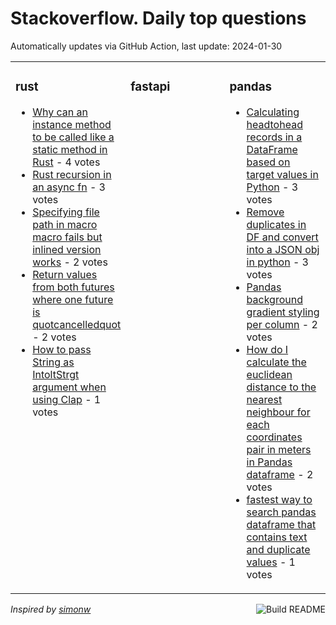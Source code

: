 # Stackoverflow. Daily top questions 

Automatically updates via GitHub Action, last update: <!-- date starts -->2024-01-30<!-- date ends -->


<table><tr><td valign="top" width="33%">

### rust
<!-- rust starts -->
* [Why can an instance method to be called like a static method in Rust](https://stackoverflow.com/questions/77897610/why-can-an-instance-method-to-be-called-like-a-static-method-in-rust) - 4 votes
* [Rust recursion in an async fn](https://stackoverflow.com/questions/77898969/rust-recursion-in-an-async-fn) - 3 votes
* [Specifying file path in macro  macro fails but inlined version works](https://stackoverflow.com/questions/77901031/specifying-file-path-in-macro-macro-fails-but-inlined-version-works) - 2 votes
* [Return values from both futures where one future is quotcancelledquot](https://stackoverflow.com/questions/77898040/return-values-from-both-futures-where-one-future-is-cancelled) - 2 votes
* [How to pass String as IntoltStrgt argument when using Clap](https://stackoverflow.com/questions/77908700/how-to-pass-string-as-intostr-argument-when-using-clap) - 1 votes
<!-- rust ends -->
</td><td valign="top" width="34%">


### fastapi
<!-- fastapi starts -->

<!-- fastapi ends -->
</td><td valign="top" width="34%">


### pandas
<!-- pandas starts -->
* [Calculating headtohead records in a DataFrame based on target values in Python](https://stackoverflow.com/questions/77905231/calculating-head-to-head-records-in-a-dataframe-based-on-target-values-in-python) - 3 votes
* [Remove duplicates in DF and convert into a JSON obj in python](https://stackoverflow.com/questions/77906670/remove-duplicates-in-df-and-convert-into-a-json-obj-in-python) - 3 votes
* [Pandas background gradient styling per column](https://stackoverflow.com/questions/77901269/pandas-background-gradient-styling-per-column) - 2 votes
* [How do I calculate the euclidean distance to the nearest neighbour for each coordinates pair in meters in Pandas dataframe](https://stackoverflow.com/questions/77900654/how-do-i-calculate-the-euclidean-distance-to-the-nearest-neighbour-for-each-coor) - 2 votes
* [fastest way to search pandas dataframe that contains text and duplicate values](https://stackoverflow.com/questions/77906834/fastest-way-to-search-pandas-dataframe-that-contains-text-and-duplicate-values) - 1 votes
<!-- pandas ends -->
</td></tr></table>

<a href="https://github.com/hp0404/hp0404/actions"><img src="https://github.com/hp0404/hp0404/workflows/Build%20README/badge.svg" align="right" alt="Build README"></a> <p>*Inspired by  [simonw](https://github.com/simonw/simonw)*</p>
